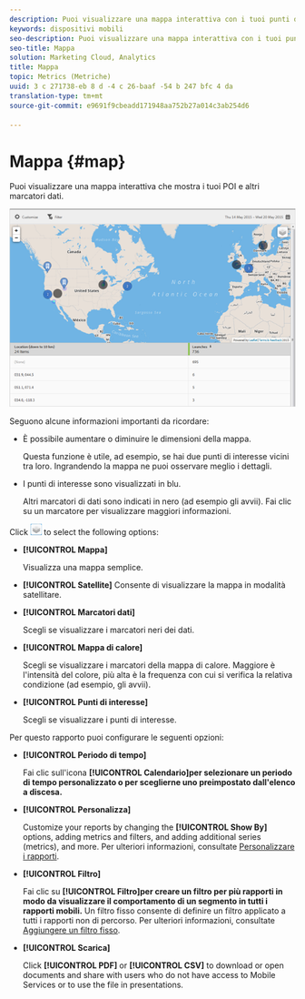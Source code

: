 ```yaml
---
description: Puoi visualizzare una mappa interattiva con i tuoi punti di interesse e altri marcatori dati.
keywords: dispositivi mobili
seo-description: Puoi visualizzare una mappa interattiva con i tuoi punti di interesse e altri marcatori dati.
seo-title: Mappa
solution: Marketing Cloud, Analytics
title: Mappa
topic: Metrics (Metriche)
uuid: 3 c 271738-eb 8 d -4 c 26-baaf -54 b 247 bfc 4 da
translation-type: tm+mt
source-git-commit: e9691f9cbeadd171948aa752b27a014c3ab254d6

---
```



# Mappa {#map}

Puoi visualizzare una mappa interattiva che mostra i tuoi POI e altri marcatori dati.

![](assets/map.png)

Seguono alcune informazioni importanti da ricordare:

* È possibile aumentare o diminuire le dimensioni della mappa.

   Questa funzione è utile, ad esempio, se hai due punti di interesse vicini tra loro. Ingrandendo la mappa ne puoi osservare meglio i dettagli.
* I punti di interesse sono visualizzati in blu.

   Altri marcatori di dati sono indicati in nero (ad esempio gli avvii). Fai clic su un marcatore per visualizzare maggiori informazioni.

Click ![layers](assets/map_layers.png) to select the following options:

* **[!UICONTROL Mappa]**

   Visualizza una mappa semplice.

* **[!UICONTROL Satellite]**
Consente di visualizzare la mappa in modalità satellitare.

* **[!UICONTROL Marcatori dati]**

   Scegli se visualizzare i marcatori neri dei dati.

* **[!UICONTROL Mappa di calore]**

   Scegli se visualizzare i marcatori della mappa di calore. Maggiore è l'intensità del colore, più alta è la frequenza con cui si verifica la relativa condizione (ad esempio, gli avvii).

* **[!UICONTROL Punti di interesse]**

   Scegli se visualizzare i punti di interesse.

Per questo rapporto puoi configurare le seguenti opzioni:

* **[!UICONTROL Periodo di tempo]**

   Fai clic sull'icona **[!UICONTROL Calendario]per selezionare un periodo di tempo personalizzato o per sceglierne uno preimpostato dall'elenco a discesa.**

* **[!UICONTROL Personalizza]**

   Customize your reports by changing the **[!UICONTROL Show By]** options, adding metrics and filters, and adding additional series (metrics), and more. Per ulteriori informazioni, consultate [Personalizzare i rapporti](/help/using/usage/reports-customize/t-reports-customize.md).

* **[!UICONTROL Filtro]**

   Fai clic su **[!UICONTROL Filtro]per creare un filtro per più rapporti in modo da visualizzare il comportamento di un segmento in tutti i rapporti mobili.** Un filtro fisso consente di definire un filtro applicato a tutti i rapporti non di percorso. Per ulteriori informazioni, consultate [Aggiungere un filtro fisso](/help/using/usage/reports-customize/t-sticky-filter.md).

* **[!UICONTROL Scarica]**

   Click **[!UICONTROL PDF]** or **[!UICONTROL CSV]** to download or open documents and share with users who do not have access to Mobile Services or to use the file in presentations.